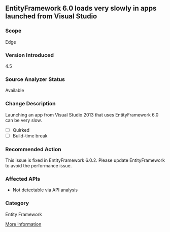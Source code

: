 ## EntityFramework 6.0 loads very slowly in apps launched from Visual Studio

### Scope
Edge

### Version Introduced
4.5

### Source Analyzer Status
Available

### Change Description
Launching an app from Visual Studio 2013 that uses EntityFramework 6.0 can be very slow.

- [ ] Quirked
- [ ] Build-time break

### Recommended Action
This issue is fixed in EntityFramework 6.0.2. Please update EntityFramework to avoid the performance issue.

### Affected APIs
* Not detectable via API analysis

### Category
Entity Framework

[More information](https://entityframework.codeplex.com/workitem/1749)

<!-- breaking change id: 91 -->
